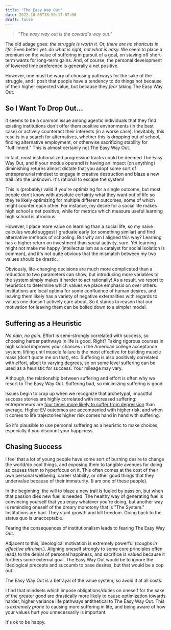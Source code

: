 ```yaml
---
title: "The Easy Way Out"
date: 2022-10-03T18:50:17-07:00
draft: false
---
```

>*"The easy way out is the coward's way out."*

The old adage goes: *the struggle is worth it.* Or, *there are no shortcuts in life.* Even better yet: *do what is right, not what is easy.* We seem to place a premium on the value of suffering in pursuit of a goal, on staving off short-term wants for long-term gains. And, of course, the personal development of lowered time preference is generally a net positive. 

However, one must be wary of choosing pathways for the sake of the struggle, and I posit that people have a tendency to do things not because of their higher expected value, but because they *fear* taking The Easy Way Out.

## So I Want To Drop Out... 

It seems to be a common issue among agentic individuals that they find existing institutions don't offer them positive environments (in the best case) or actively counteract their interests (in a worse case). Inevitably, this results in a search for alternatives, whether this is dropping out of school, finding alternative employment, or otherwise sacrificing stability for "fulfillment." This is almost certainly not The Easy Way Out.

In fact, most instutionalized progression tracks could be deemed The Easy Way Out, and if your modus operandi is having an impact (on anything) diminishing returns almost dictate that you adopt some sort of entreprenurial mindset to engage in creative destruction and blaze a new trail into the unknown. It's rational to escape the system!

This is (probably) valid if you're optimizing for a single outcome, but most people don't know with absolute certainty what they want out of life so they're likely optimizing for multiple different outcomes, some of which might counter each other. For instance, my desire for a social life makes high school a net positive, while for metrics which measure useful learning high school is atrocious.

However, I place more value on learning than a social life, so my naive calculus would suggest I graduate early (or something similar) and find alternative methods of schooling. But why am I aligned this way? Learning has a higher return on investment than social activity, sure. Yet learning might not make me happy (intellectualism as a catalyst for social isolation is common), and it's not quite obvious that the mismatch between my two values should be drastic.

Obviously, life-changing decisions are much more complicated than a reduction to two parameters can show, but introducing more variables to the system simply makes it harder to act rationally! As a result, we resort to heuristics to determine which values we place emphasis on over others. Institutions are local optima for some confluence of human desires, and leaving them likely has a variety of negative externalities with regards to values one doesn't actively care about. So it stands to reason that our motivation for leaving them can be boiled down to a simpler model.

## Suffering as a Heuristic

*No pain, no gain.* Effort is semi-strongly correlated with success, so choosing harder pathways in life is good. Right? Taking rigorous courses in high school improves your chances in the American college acceptance system, lifting until muscle failure is the most effective for building muscle mass (don't quote me on that), etc. Suffering is also positively correlated with effort, albeit to varying degrees, so on some level suffering can be used as a heuristic for success. Your mileage may vary.

Although, the relationship between suffering and effort is often why we resort to The Easy Way Out. Suffering bad, so minimizing suffering is good. 

Issues begin to crop up when we recognize that archetypal, impactful success stories are highly correlated with increased suffering: entrepreneurs are [four times more likely to suffer from depression](https://www.zenbusiness.com/blog/entrepreneur-depression/) than average. Higher EV outcomes are accompanied with higher risk, and when it comes to life trajectories higher risk comes hand in hand with suffering.

So it's plausible to use personal suffering as a heuristic to make choices, especially if you discount your happiness. 

## Chasing Success

I feel that a lot of young people have some sort of burning desire to change the world/do cool things, and exposing them to tangible avenues for doing so causes them to hyperfocus on it. This often comes at the cost of their own personal wellbeing, career stability, or other good things that they  undervalue because of their immaturity. (I am one of these people).

In the beginning, the will to blaze a new trail is fueled by passion, but when that passion dies new fuel is needed. The healthy way of generating fuel is convincing yourself that you enjoy whatever you're doing, but another way is reminding oneself of the dreary monotony that is "The System." Institutions are bad. They stunt growth and kill freedom. Going back to the status quo is unacceptable.

Fearing the consequences of institutionalism leads to fearing The Easy Way Out. 

Adjacent to this, ideological motivation is extremely powerful (*coughs in effective altruism.*). Aligning oneself strongly to some core principles often leads to the denial of personal happiness, and sacrifice is valued because it furthers some external goal. The Easy Way Out would be to ignore the ideological precepts and succumb to base desires, but that would be a cop out. 

The Easy Way Out is a betrayal of the value system, so avoid it at all costs.

I find that mindsets which impose obligations/duties on oneself for the sake of the greater good are drastically more likely to cause optimization towards harder, higher variance life pathways antithetical to The Easy Way Out. This is *extremely prone* to causing more suffering in life, and being aware of how your values hurt you unnecessarily is important.

It's ok to be happy.
